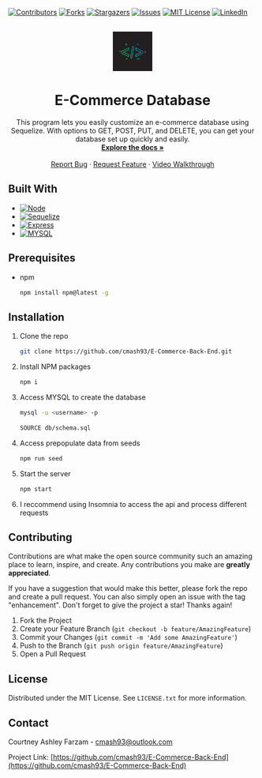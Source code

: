 <!-- Improved compatibility of back to top link: See: https://github.com/othneildrew/Best-README-Template/pull/73 -->

<a name="readme-top"></a>

<!--
*** Thanks for checking out the Best-README-Template. If you have a suggestion
*** that would make this better, please fork the repo and create a pull request
*** or simply open an issue with the tag "enhancement".
*** Don't forget to give the project a star!
*** Thanks again! Now go create something AMAZING! :D
-->

<!-- PROJECT SHIELDS -->
<!--
*** I'm using markdown "reference style" links for readability.
*** Reference links are enclosed in brackets [ ] instead of parentheses ( ).
*** See the bottom of this document for the declaration of the reference variables
*** for contributors-url, forks-url, etc. This is an optional, concise syntax you may use.
*** https://www.markdownguide.org/basic-syntax/#reference-style-links
-->

[![Contributors][contributors-shield]][contributors-url]
[![Forks][forks-shield]][forks-url]
[![Stargazers][stars-shield]][stars-url]
[![Issues][issues-shield]][issues-url]
[![MIT License][license-shield]][license-url]
[![LinkedIn][linkedin-shield]][linkedin-url]

<!-- PROJECT LOGO -->
<br />
<div align="center">
  <a href="https://github.com/cmash93/E-Commerce-Back-End">
    <img src="images/logo.png" alt="Logo" width="80" height="80">
  </a>

<h1 align="center">E-Commerce Database</h1>

  <p align="center">
    This program lets you easily customize an e-commerce database using Sequelize. With options to GET, POST, PUT, and DELETE, you can get your database set up quickly and easily. 
    <br />
    <a href="https://github.com/cmash93/E-Commerce-Back-End"><strong>Explore the docs »</strong></a>
    <br />
    <br />
    <a href="https://github.com/cmash93/E-Commerce-Back-End/issues">Report Bug</a>
    ·
    <a href="https://github.com/cmash93/E-Commerce-Back-End/issues">Request Feature</a>
        ·
    <a href="https://drive.google.com/file/d/164IbRzLq1_eqfOmDcxXObJsHEbbTKrdK/view">Video Walkthrough</a>
  </p>
</div>

<!-- TABLE OF CONTENTS -->

<!-- ABOUT THE PROJECT -->

## Built With

- [![Node][node.js]][node-url]
- [![Sequelize][sequelize]][sequelize-url]
- [![Express][express]][express-url]
- [![MYSQL][mysql]][mysql-url]

<!-- GETTING STARTED -->

## Prerequisites

- npm
  ```sh
  npm install npm@latest -g
  ```

## Installation

1. Clone the repo
   ```sh
   git clone https://github.com/cmash93/E-Commerce-Back-End.git
   ```
2. Install NPM packages
   ```sh
   npm i
   ```
3. Access MYSQL to create the database
   ```sh
   mysql -u <username> -p
   ```
   ```sh
   SOURCE db/schema.sql
   ```
4. Access prepopulate data from seeds
   ```sh
   npm run seed
   ```
5. Start the server
   ```sh
   npm start
   ```
6. I reccommend using Insomnia to access the api and process different requests

<!-- USAGE EXAMPLES -->

<!-- CONTRIBUTING -->

## Contributing

Contributions are what make the open source community such an amazing place to learn, inspire, and create. Any contributions you make are **greatly appreciated**.

If you have a suggestion that would make this better, please fork the repo and create a pull request. You can also simply open an issue with the tag "enhancement".
Don't forget to give the project a star! Thanks again!

1. Fork the Project
2. Create your Feature Branch (`git checkout -b feature/AmazingFeature`)
3. Commit your Changes (`git commit -m 'Add some AmazingFeature'`)
4. Push to the Branch (`git push origin feature/AmazingFeature`)
5. Open a Pull Request

<!-- LICENSE -->

## License

Distributed under the MIT License. See `LICENSE.txt` for more information.

<!-- CONTACT -->

## Contact

Courtney Ashley Farzam - cmash93@outlook.com

Project Link: [https://github.com/cmash93/E-Commerce-Back-End](https://github.com/cmash93/E-Commerce-Back-End)

<!-- ACKNOWLEDGMENTS -->

<!-- MARKDOWN LINKS & IMAGES -->
<!-- https://www.markdownguide.org/basic-syntax/#reference-style-links -->

[contributors-shield]: https://img.shields.io/github/contributors/cmash93/E-Commerce-Back-End.svg?style=for-the-badge
[contributors-url]: https://github.com/cmash93/E-Commerce-Back-End/graphs/contributors
[forks-shield]: https://img.shields.io/github/forks/cmash93/E-Commerce-Back-End.svg?style=for-the-badge
[forks-url]: https://github.com/cmash93/E-Commerce-Back-End/network/members
[stars-shield]: https://img.shields.io/github/stars/cmash93/E-Commerce-Back-End.svg?style=for-the-badge
[stars-url]: https://github.com/cmash93/E-Commerce-Back-End/stargazers
[issues-shield]: https://img.shields.io/github/issues/cmash93/E-Commerce-Back-End.svg?style=for-the-badge
[issues-url]: https://github.com/cmash93/E-Commerce-Back-End/issues
[license-shield]: https://img.shields.io/github/license/cmash93/E-Commerce-Back-End.svg?style=for-the-badge
[license-url]: https://github.com/cmash93/E-Commerce-Back-End/blob/main/LICENSE.txt
[linkedin-shield]: https://img.shields.io/badge/-LinkedIn-black.svg?style=for-the-badge&logo=linkedin&colorB=555
[linkedin-url]: https://linkedin.com/in/courtneyashleyfarzam
[product-screenshot]: images/screenshot.png
[node.js]: https://img.shields.io/badge/node.js-000000?style=for-the-badge&logo=nodedotjs&logoColor=white
[node-url]: https://nodejs.org/en/
[react.js]: https://img.shields.io/badge/React-20232A?style=for-the-badge&logo=react&logoColor=61DAFB
[react-url]: https://reactjs.org/
[vue.js]: https://img.shields.io/badge/Vue.js-35495E?style=for-the-badge&logo=vuedotjs&logoColor=4FC08D
[vue-url]: https://vuejs.org/
[angular.io]: https://img.shields.io/badge/Angular-DD0031?style=for-the-badge&logo=angular&logoColor=white
[angular-url]: https://angular.io/
[svelte.dev]: https://img.shields.io/badge/Svelte-4A4A55?style=for-the-badge&logo=svelte&logoColor=FF3E00
[svelte-url]: https://svelte.dev/
[laravel.com]: https://img.shields.io/badge/Laravel-FF2D20?style=for-the-badge&logo=laravel&logoColor=white
[laravel-url]: https://laravel.com
[bootstrap.com]: https://img.shields.io/badge/Bootstrap-563D7C?style=for-the-badge&logo=bootstrap&logoColor=white
[bootstrap-url]: https://getbootstrap.com
[jquery.com]: https://img.shields.io/badge/jQuery-0769AD?style=for-the-badge&logo=jquery&logoColor=white
[jquery-url]: https://jquery.com
[sequelize]: https://img.shields.io/badge/sequelize-0769AD?style=for-the-badge&logo=sequelize&logoColor=white
[sequelize-url]: https://sequelize.org/
[express]: https://img.shields.io/badge/express-563D7C?style=for-the-badge&logo=express&logoColor=white
[express-url]: https://expressjs.com/
[mysql]: https://img.shields.io/badge/mysql-DD0031?style=for-the-badge&logo=mysql&logoColor=white
[mysql-url]: https://www.mysql.com/
